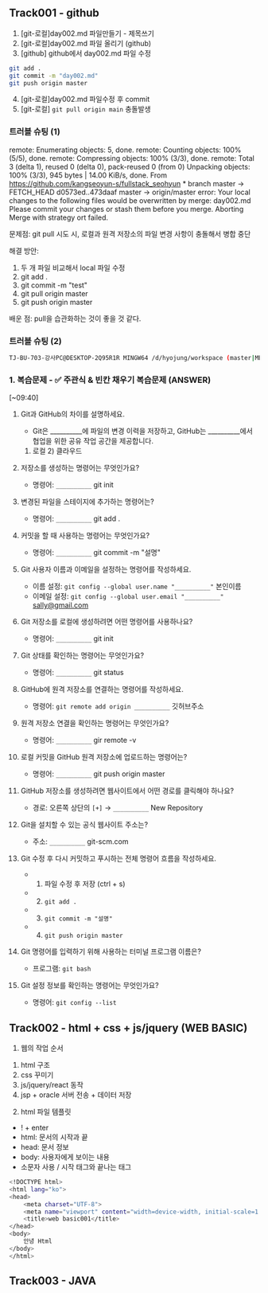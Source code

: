 ## Track001 -  github

1. [git-로컬]day002.md 파일만들기 - 제목쓰기
2. [git-로컬]day002.md 파일 올리기 (github)
3. [github] github에서 day002.md 파일 수정
```bash
git add .
git commit -m "day002.md"
git push origin master
```
4. [git-로컬]day002.md 파일수정 후 commit
5. [git-로컬] `git pull origin main` 충돌발생

### 트러블 슈팅 (1)
remote: Enumerating objects: 5, done. remote: Counting objects: 100% (5/5), done. remote: Compressing objects: 100% (3/3), done. remote: Total 3 (delta 1), reused 0 (delta 0), pack-reused 0 (from 0) Unpacking objects: 100% (3/3), 945 bytes | 14.00 KiB/s, done. From https://github.com/kangseoyun-s/fullstack_seohyun * branch master -> FETCH_HEAD d0573ed..473daaf master -> origin/master error: Your local changes to the following files would be overwritten by merge: day002.md Please commit your changes or stash them before you merge. Aborting Merge with strategy ort failed.

문제점: git pull 시도 시, 로컬과 원격 저장소의 파일 변경 사항이 충돌해서 병합 중단

해결 방안:
1) 두 개 파일 비교해서 local 파일 수정
2) git add .
3) git commit -m "test"
4) git pull origin master
5) git push origin master

배운 점: pull을 습관화하는 것이 좋을 것 같다.
### 트러블 슈팅 (2)
```bash
TJ-BU-703-강사PC@DESKTOP-2Q95R1R MINGW64 /d/hyojung/workspace (master|MERGING) $ git pull origin master error: You have not concluded your merge (MERGE_HEAD exists). hint: Please, commit your changes before merging. fatal: Exiting because of unfinished merge.
```

### 1. 복습문제 - ✅ 주관식 & 빈칸 채우기 복습문제 (ANSWER)
[~09:40]
1. Git과 GitHub의 차이를 설명하세요.  
   - Git은 __________에 파일의 변경 이력을 저장하고, 
     GitHub는 __________에서 협업을 위한 공유 작업 공간을 제공합니다.

   1) 로컬    2) 클라우드

2. 저장소를 생성하는 명령어는 무엇인가요?  
   - 명령어: `__________`
    git init 

3. 변경된 파일을 스테이지에 추가하는 명령어는?  
   - 명령어: `__________`
    git  add .

4. 커밋을 할 때 사용하는 명령어는 무엇인가요?  
   - 명령어: `__________`
   git  commit  -m  "설명"

5. Git 사용자 이름과 이메일을 설정하는 명령어를 작성하세요.  
   - 이름 설정: `git config --global user.name "__________"`  본인이름
   - 이메일 설정: `git config --global user.email "__________"` sally@gmail.com

6. Git 저장소를 로컬에 생성하려면 어떤 명령어를 사용하나요?  
   - 명령어: `__________`
   git init

7. Git 상태를 확인하는 명령어는 무엇인가요?  
   - 명령어: `__________`
   git status


8. GitHub에 원격 저장소를 연결하는 명령어를 작성하세요.  
   - 명령어: `git remote add origin __________`
                                   깃허브주소

9. 원격 저장소 연결을 확인하는 명령어는 무엇인가요?  
   - 명령어: `__________`
   gir remote  -v

10. 로컬 커밋을 GitHub 원격 저장소에 업로드하는 명령어는?  
    - 명령어: `__________`
   git push origin master

11. GitHub 저장소를 생성하려면 웹사이트에서 어떤 경로를 클릭해야 하나요?  
    - 경로: 오른쪽 상단의 `[+]` → `__________`
    New Repository

12. Git을 설치할 수 있는 공식 웹사이트 주소는?  
    - 주소: `__________`
    git-scm.com

13. Git 수정 후 다시 커밋하고 푸시하는 전체 명령어 흐름을 작성하세요.  
    - 1) 파일 수정 후 저장 (ctrl + s)  
    - 2) `git add .`  
    - 3) `git commit -m "설명"`    
    - 4) `git push origin master`

14. Git 명령어를 입력하기 위해 사용하는 터미널 프로그램 이름은?  
    - 프로그램: `git bash`

15. Git 설정 정보를 확인하는 명령어는 무엇인가요?  
    - 명령어: `git config --list`
 




 
## Track002 - html + css + js/jquery (WEB BASIC) 
1. 웹의 작업 순서
 1) html 구조
 2) css 꾸미기
 3) js/jquery/react 동작
 4) jsp + oracle 서버 전송 + 데이터 저장

2. html 파일 템플릿
- ! + enter
- html: 문서의 시작과 끝
- head: 문서 정보
- body: 사용자에게 보이는 내용
- 소문자 사용 / 시작 태그와 끝나는 태그

```bash
<!DOCTYPE html>
<html lang="ko">
<head>
    <meta charset="UTF-8">
    <meta name="viewport" content="width=device-width, initial-scale=1.0">
    <title>web basic001</title>
</head>
<body>
    안녕 Html
</body>
</html>
```

 
## Track003 - JAVA



